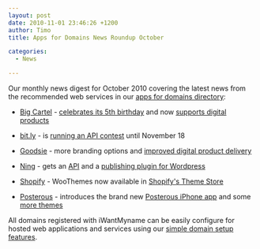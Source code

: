```yaml
---
layout: post
date: 2010-11-01 23:46:26 +1200
author: Timo
title: Apps for Domains News Roundup October

categories:
  - News

---
```


Our monthly news digest for October 2010 covering the latest news from the recommended web services in our [apps for domains directory](https://iwantmyname.com/services):

- [Big Cartel](https://iwantmyname.com/features/applications/custom-domain-apps/e-commerce/bigcartel-build-your-own-online-shop) - [celebrates its 5th birthday](http://blog.bigcartel.com/post/1244843328/big-cartel-turns-5) and now [supports digital products](http://blog.bigcartel.com/post/1313800889/digital-products-are-here)

- [bit.ly](https://iwantmyname.com/services/url-shortener/bit.ly-pro-custom-domain-short-url-forwarding-service) - is [running an API contest](http://blog.bit.ly/post/1307062006/its-a-bit-ly-api-contest) until November 18

- [Goodsie](https://iwantmyname.com/services/ecommerce-hosting/simple-goodsie-custom-domain-setup) - more branding options and [improved digital product delivery](http://archived.link/http://blog.goodsie.com/post/1351798768/custom-favicons-improved-digital-product-delivery-and)

- [Ning](https://iwantmyname.com/features/applications/custom-domain-apps/social-networks/ning-hosted-whitelabel-dns-setup) - gets an [API](http://blog.ning.com/2010/10/introducing-the-ning-api.html) and a [publishing plugin for Wordpress](http://blog.ning.com/2010/10/ning-publisher-for-wordpress.html)

- [Shopify](https://iwantmyname.com/features/applications/custom-domain-apps/e-commerce/shopify-hosted-online-store-platform-and-shop-software) - WooThemes now available in [Shopify's Theme Store](http://jadedpixel.com/2010/10/13/woo-themes)

- [Posterous](https://iwantmyname.com/features/applications/custom-domain-apps/blogs/posterous-blog-photos-mp3-video-by-email) - introduces the brand new [Posterous iPhone app](http://blog.posterous.com/introducing-posterous-for-the-iphone-the-only) and some [more themes](http://blog.posterous.com/7-gorgeous-new-themes-for-all)

All domains registered with iWantMyname can be easily configure for hosted web applications and services using our [simple domain setup features](https://iwantmyname.com/services).
